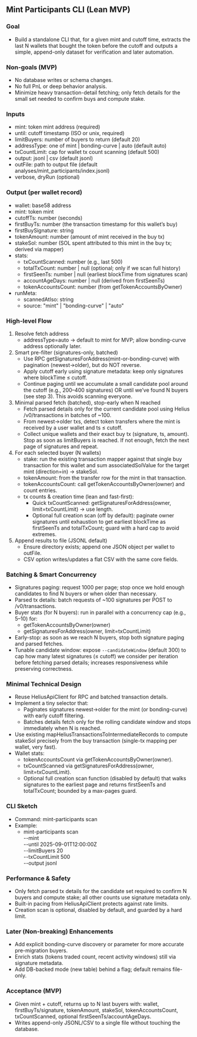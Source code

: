 ## Mint Participants CLI (Lean MVP)

### Goal
- Build a standalone CLI that, for a given mint and cutoff time, extracts the last N wallets that bought the token before the cutoff and outputs a simple, append-only dataset for verification and later automation.

### Non-goals (MVP)
- No database writes or schema changes.
- No full PnL or deep behavior analysis.
- Minimize heavy transaction-detail fetching; only fetch details for the small set needed to confirm buys and compute stake.

### Inputs
- mint: token mint address (required)
- until: cutoff timestamp (ISO or unix, required)
- limitBuyers: number of buyers to return (default 20)
- addressType: one of mint | bonding-curve | auto (default auto)
- txCountLimit: cap for wallet tx count scanning (default 500)
- output: jsonl | csv (default jsonl)
- outFile: path to output file (default analyses/mint_participants/index.jsonl)
- verbose, dryRun (optional)

### Output (per wallet record)
- wallet: base58 address
- mint: token mint
- cutoffTs: number (seconds)
- firstBuyTs: number (the transaction timestamp for this wallet’s buy)
- firstBuySignature: string
- tokenAmount: number (amount of mint received in the buy tx)
- stakeSol: number (SOL spent attributed to this mint in the buy tx; derived via mapper)
- stats:
  - txCountScanned: number (e.g., last 500)
  - totalTxCount: number | null (optional; only if we scan full history)
  - firstSeenTs: number | null (earliest blockTime from signatures scan)
  - accountAgeDays: number | null (derived from firstSeenTs)
  - tokenAccountsCount: number (from getTokenAccountsByOwner)
- runMeta:
  - scannedAtIso: string
  - source: "mint" | "bonding-curve" | "auto"

### High-level Flow
1) Resolve fetch address
   - addressType=auto → default to mint for MVP; allow bonding-curve address optionally later.
2) Smart pre-filter (signatures-only, batched)
   - Use RPC getSignaturesForAddress(mint-or-bonding-curve) with pagination (newest→older), but do NOT reverse.
   - Apply cutoff early using signature metadata: keep only signatures where blockTime ≤ cutoff.
   - Continue paging until we accumulate a small candidate pool around the cutoff (e.g., 200–400 signatures) OR until we’ve found N buyers (see step 3). This avoids scanning everyone.
3) Minimal parsed fetch (batched), stop-early when N reached
   - Fetch parsed details only for the current candidate pool using Helius /v0/transactions in batches of ~100.
   - From newest→older txs, detect token transfers where the mint is received by a user wallet and ts ≤ cutoff.
   - Collect unique wallets and their exact buy tx (signature, ts, amount). Stop as soon as limitBuyers is reached. If not enough, fetch the next page of signatures and repeat.
4) For each selected buyer (N wallets)
   - stake: run the existing transaction mapper against that single buy transaction for this wallet and sum associatedSolValue for the target mint (direction=in) → stakeSol.
   - tokenAmount: from the transfer row for the mint in that transaction.
   - tokenAccountsCount: call getTokenAccountsByOwner(owner) and count entries.
   - tx counts & creation time (lean and fast-first):
     - Quick txCountScanned: getSignaturesForAddress(owner, limit=txCountLimit) → use length.
     - Optional full creation scan (off by default): paginate owner signatures until exhaustion to get earliest blockTime as firstSeenTs and totalTxCount; guard with a hard cap to avoid extremes.
5) Append results to file (JSONL default)
   - Ensure directory exists; append one JSON object per wallet to outFile.
   - CSV option writes/updates a flat CSV with the same core fields.

### Batching & Smart Concurrency
- Signatures paging: request 1000 per page; stop once we hold enough candidates to find N buyers or when older than necessary.
- Parsed tx details: batch requests of ~100 signatures per POST to /v0/transactions.
- Buyer stats (for N buyers): run in parallel with a concurrency cap (e.g., 5–10) for:
  - getTokenAccountsByOwner(owner)
  - getSignaturesForAddress(owner, limit=txCountLimit)
- Early-stop: as soon as we reach N buyers, stop both signature paging and parsed fetches.
- Tunable candidate window: expose `--candidateWindow` (default 300) to cap how many latest signatures (≤ cutoff) we consider per iteration before fetching parsed details; increases responsiveness while preserving correctness.

### Minimal Technical Design
- Reuse HeliusApiClient for RPC and batched transaction details.
- Implement a tiny selector that:
  - Paginates signatures newest→older for the mint (or bonding-curve) with early cutoff filtering.
  - Batches details fetch only for the rolling candidate window and stops immediately when N is reached.
- Use existing mapHeliusTransactionsToIntermediateRecords to compute stakeSol precisely from the buy transaction (single-tx mapping per wallet, very fast).
- Wallet stats:
  - tokenAccountsCount via getTokenAccountsByOwner(owner).
  - txCountScanned via getSignaturesForAddress(owner, limit=txCountLimit).
  - Optional full creation scan function (disabled by default) that walks signatures to the earliest page and returns firstSeenTs and totalTxCount; bounded by a max-pages guard.

### CLI Sketch
- Command: mint-participants scan
- Example:
  - mint-participants scan \
    --mint <MINT> \
    --until 2025-09-01T12:00:00Z \
    --limitBuyers 20 \
    --txCountLimit 500 \
    --output jsonl

### Performance & Safety
- Only fetch parsed tx details for the candidate set required to confirm N buyers and compute stake; all other counts use signature metadata only.
- Built-in pacing from HeliusApiClient protects against rate limits.
- Creation scan is optional, disabled by default, and guarded by a hard limit.

### Later (Non-breaking) Enhancements
- Add explicit bonding-curve discovery or parameter for more accurate pre-migration buyers.
- Enrich stats (tokens traded count, recent activity windows) still via signature metadata.
- Add DB-backed mode (new table) behind a flag; default remains file-only.

### Acceptance (MVP)
- Given mint + cutoff, returns up to N last buyers with: wallet, firstBuyTs/signature, tokenAmount, stakeSol, tokenAccountsCount, txCountScanned, optional firstSeenTs/accountAgeDays.
- Writes append-only JSONL/CSV to a single file without touching the database.

